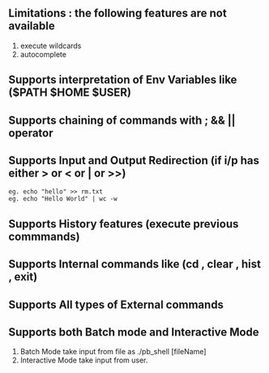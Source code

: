 ## Limitations : the following features are not available

1.  execute wildcards
2.  autocomplete

## Supports interpretation of Env Variables like ($PATH $HOME $USER)

## Supports chaining of commands with ; && || operator

## Supports Input and Output Redirection (if i/p has either > or < or | or >>)
	eg. echo "hello" >> rm.txt
	eg. echo "Hello World" | wc -w

## Supports History features (execute previous commmands)

## Supports Internal commands like (cd , clear , hist , exit)

## Supports All types of External commands

## Supports both Batch mode and Interactive Mode 
1. Batch Mode take input from file as ./pb_shell [fileName]
2. Interactive Mode take input from user.

